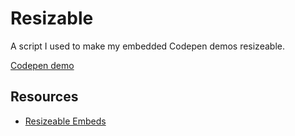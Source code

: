 # Resizable

A script I used to make my embedded Codepen demos resizeable.

[Codepen demo](https://codepen.io/jod/pen/RWBrOx)

## Resources

- [Resizeable Embeds](http://blog.codepen.io/2014/03/11/resizeable-embeds/)